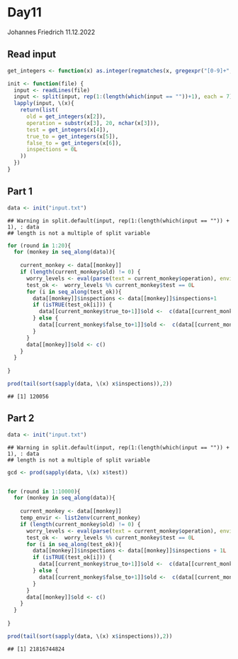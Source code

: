 Day11
================
Johannes Friedrich
11.12.2022

## Read input

``` r
get_integers <- function(x) as.integer(regmatches(x, gregexpr("[0-9]+",x))[[1]])

init <- function(file) {
  input <- readLines(file)
  input <- split(input, rep(1:(length(which(input == ""))+1), each = 7))
  lapply(input, \(x){
    return(list(
      old = get_integers(x[2]),
      operation = substr(x[3], 20, nchar(x[3])),
      test = get_integers(x[4]),
      true_to = get_integers(x[5]),
      false_to = get_integers(x[6]),
      inspections = 0L
    ))
  })
}
```

## Part 1

``` r
data <- init("input.txt")
```

    ## Warning in split.default(input, rep(1:(length(which(input == "")) + 1), : data
    ## length is not a multiple of split variable

``` r
for (round in 1:20){
  for (monkey in seq_along(data)){
    
    current_monkey <- data[[monkey]]
    if (length(current_monkey$old) != 0) {
      worry_levels <- eval(parse(text = current_monkey$operation), envir = list2env(current_monkey))%/% 3
      test_ok <-  worry_levels %% current_monkey$test == 0L
      for (i in seq_along(test_ok)){
        data[[monkey]]$inspections <- data[[monkey]]$inspections+1
        if (isTRUE(test_ok[i])) {
          data[[current_monkey$true_to+1]]$old <-  c(data[[current_monkey$true_to+1]]$old, worry_levels[i]) 
        } else {
          data[[current_monkey$false_to+1]]$old <-  c(data[[current_monkey$false_to+1]]$old, worry_levels[i])
        }
      }
      data[[monkey]]$old <- c()
    }
  }
  
}

prod(tail(sort(sapply(data, \(x) x$inspections)),2))
```

    ## [1] 120056

## Part 2

``` r
data <- init("input.txt")
```

    ## Warning in split.default(input, rep(1:(length(which(input == "")) + 1), : data
    ## length is not a multiple of split variable

``` r
gcd <- prod(sapply(data, \(x) x$test))


for (round in 1:10000){
  for (monkey in seq_along(data)){
    
    current_monkey <- data[[monkey]]
    temp_envir <- list2env(current_monkey)
    if (length(current_monkey$old) != 0) {
      worry_levels <- eval(parse(text = current_monkey$operation), envir = temp_envir) %% gcd
      test_ok <-  worry_levels %% current_monkey$test == 0L
      for (i in seq_along(test_ok)){
        data[[monkey]]$inspections <- data[[monkey]]$inspections + 1L
        if (isTRUE(test_ok[i])) {
          data[[current_monkey$true_to+1]]$old <-  c(data[[current_monkey$true_to+1]]$old, worry_levels[i])
        } else {
          data[[current_monkey$false_to+1]]$old <-  c(data[[current_monkey$false_to+1]]$old, worry_levels[i])
        }
      }
      data[[monkey]]$old <- c()
    }
  }
  
}

prod(tail(sort(sapply(data, \(x) x$inspections)),2))
```

    ## [1] 21816744824
